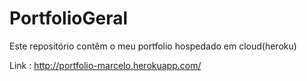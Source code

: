 # PortfolioGeral
Este repositório contêm o meu portfolio hospedado em cloud(heroku)

Link : http://portfolio-marcelo.herokuapp.com/
